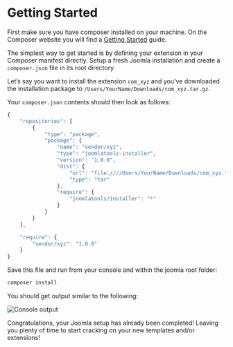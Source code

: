# Getting Started

First make sure you have composer installed on your machine. On the Composer website you will find a [Getting Started](http://getcomposer.org/doc/00-intro.md) guide.

The simplest way to get started is by defining your extension in your Composer manifest directly. Setup a fresh Joomla installation and create a `composer.json` file in its root directory.

Let’s say you want to install the extension `com_xyz` and you’ve downloaded the installation package to `/Users/YourName/Downloads/com_xyz.tar.gz`.

Your `composer.json` contents should then look as follows:

```js
{
    "repositories": [
        {
            "type": "package",
            "package": {
                "name": "vendor/xyz",
                "type": "joomlatools-installer",
                "version": "1.0.0",
                "dist": {
                    "url": "file:////Users/YourName/Downloads/com_xyz.tar.gz",
                    "type": "tar"
                },
                "require": {
                    "joomlatools/installer": "*"
                }
            }
        }
    ],

    "require": {
        "vendor/xyz": "1.0.0"
    }
}
```
Save this file and run from your console and within the joomla root folder: 

```bash
composer install
``` 

You should get output similar to the following:

![Console output](http://farm6.staticflickr.com/5475/10689162794_875325a8f0_o.png)

Congratulations, your Joomla setup has already been completed! Leaving you plenty of time to start cracking on your new templates and/or extensions!

